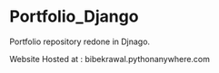 # Portfolio_Django
Portfolio repository redone in Djnago.

Website Hosted at : bibekrawal.pythonanywhere.com
